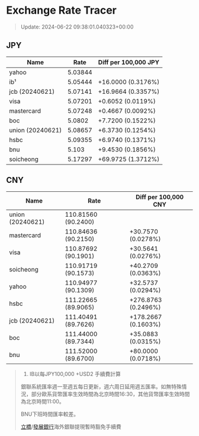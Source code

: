 # Exchange Rate Tracer

> Update: 2024-06-22 09:38:01.040323+00:00

## JPY

| Name             |    Rate | Diff per 100,000 JPY   |
|------------------|---------|------------------------|
| yahoo            | 5.03844 |                        |
| ib¹              | 5.05444 | +16.0000 (0.3176%)     |
| jcb (20240621)   | 5.07141 | +16.9664 (0.3357%)     |
| visa             | 5.07201 | +0.6052 (0.0119%)      |
| mastercard       | 5.07248 | +0.4667 (0.0092%)      |
| boc              | 5.0802  | +7.7200 (0.1522%)      |
| union (20240621) | 5.08657 | +6.3730 (0.1254%)      |
| hsbc             | 5.09355 | +6.9740 (0.1371%)      |
| bnu              | 5.103   | +9.4530 (0.1856%)      |
| soicheong        | 5.17297 | +69.9725 (1.3712%)     |

## CNY

| Name             | Rate                | Diff per 100,000 CNY   |
|------------------|---------------------|------------------------|
| union (20240621) | 110.81560	(90.2400) |                        |
| mastercard       | 110.84636	(90.2150) | +30.7570 (0.0278%)     |
| visa             | 110.87692	(90.1901) | +30.5641 (0.0276%)     |
| soicheong        | 110.91719	(90.1573) | +40.2709 (0.0363%)     |
| yahoo            | 110.94977	(90.1309) | +32.5737 (0.0294%)     |
| hsbc             | 111.22665	(89.9065) | +276.8763 (0.2496%)    |
| jcb (20240621)   | 111.40491	(89.7626) | +178.2667 (0.1603%)    |
| boc              | 111.44000	(89.7344) | +35.0883 (0.0315%)     |
| bnu              | 111.52000	(89.6700) | +80.0000 (0.0718%)     |


> 1. IB以每JPY100,000 +USD2 手續費計算
>
> 銀聯系統匯率週一至週五每日更新，週六周日延用週五匯率。如無特殊情況，部分歐系貨幣匯率生效時間為北京時間16:30，其他貨幣匯率生效時間為北京時間11:00。
>
> BNU下班時間匯率較差。
>
> [立橋](https://www.wlbank.com.mo/uploads/ueditor/file/20181211/1544536513900230.pdf)/[發展銀行](https://www.mdb.com.mo/Service_Charges_20230728.pdf)海外銀聯提現暫時豁免手續費

